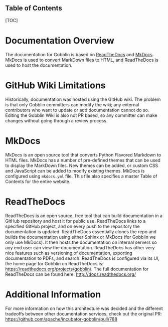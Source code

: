 Table of Contents
-----------------

[TOC]

# Documentation Overview

The documentation for Gobblin is based on [ReadTheDocs](https://readthedocs.org/) and [MkDocs](http://www.mkdocs.org/). MkDocs is used to convert MarkDown files to HTML, and ReadTheDocs is used to host the documentation.

# GitHub Wiki Limitations

Historically, documentation was hosted using the GitHub wiki. The problem is that only Gobblin committers can modify the wiki; any external contributors who want to update or add documentation cannot do so. Editing the Gobblin Wiki is also not PR based, so any committer can make changes without going through a review process.

# MkDocs

MkDocs is an open source tool that converts Python Flavored Markdown to HTML files. MkDocs has a number of pre-defined themes that can be used to display the MarkDown files. New themes can be added, or custom CSS and JavaScript can be added to modify existing themes. MkDocs is configured using `mkdocs.yml` file. This file also specifies a master Table of Contents for the entire website.

# ReadTheDocs

ReadTheDocs is an open source, free tool that can build documentation in a GitHub repository and host it for public use. ReadTheDocs links to a specified GitHub project, and on every push to the repository the documentation is updated. ReadTheDocs essentially clones the repo and builds the documentation using either Sphinx or MkDocs (for Gobblin we only use MkDocs). It then hosts the documentation on internal servers so any end user can view the documentation. ReadTheDocs has other very nice features such as versioning of documentation, exporting documentation to PDFs, and search. ReadTheDocs is configured via its UI, the home page for Gobblin on ReadTheDocs is: https://readthedocs.org/projects/gobblin/. The full documentation for ReadTheDocs can be found here: http://docs.readthedocs.org/

# Additional Information

For more information on how this architecture was decided and the different tradeoffs between other documentation services, check out the original PR: https://github.com/apache/incubator-gobblin/pull/788
